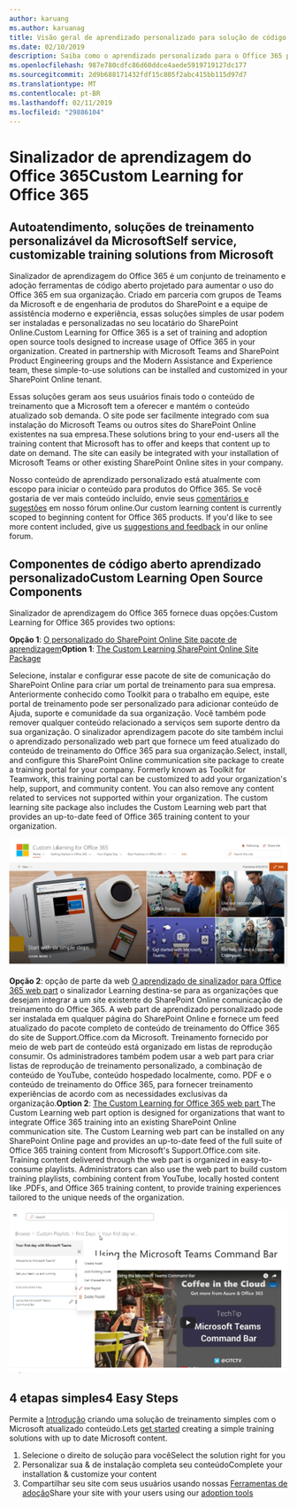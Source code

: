 ```yaml
---
author: karuang
ms.author: karuanag
title: Visão geral de aprendizado personalizado para solução de código aberto do Office 365
ms.date: 02/10/2019
description: Saiba como o aprendizado personalizado para o Office 365 pode acelerar uso e adoção do Office 365 em sua organização. Nossas soluções incluem uma web part do SharePoint Online personalizada e um site de treinamento de comunicação com SharePoint Online moderno facilmente é provisionado para seu locatário do Office 365.
ms.openlocfilehash: 987e780cdfc86d60ddce4aede5919719127dc177
ms.sourcegitcommit: 2d9b688171432fdf15c805f2abc415bb115d97d7
ms.translationtype: MT
ms.contentlocale: pt-BR
ms.lasthandoff: 02/11/2019
ms.locfileid: "29886104"
---
```

# <a name="custom-learning-for-office-365"></a><span data-ttu-id="1813e-104">Sinalizador de aprendizagem do Office 365</span><span class="sxs-lookup"><span data-stu-id="1813e-104">Custom Learning for Office 365</span></span>

## <a name="self-service-customizable-training-solutions-from-microsoft"></a><span data-ttu-id="1813e-105">Autoatendimento, soluções de treinamento personalizável da Microsoft</span><span class="sxs-lookup"><span data-stu-id="1813e-105">Self service, customizable training solutions from Microsoft</span></span>

<span data-ttu-id="1813e-p102">Sinalizador de aprendizagem do Office 365 é um conjunto de treinamento e adoção ferramentas de código aberto projetado para aumentar o uso do Office 365 em sua organização. Criado em parceria com grupos de Teams da Microsoft e de engenharia de produtos do SharePoint e a equipe de assistência moderno e experiência, essas soluções simples de usar podem ser instaladas e personalizadas no seu locatário do SharePoint Online.</span><span class="sxs-lookup"><span data-stu-id="1813e-p102">Custom Learning for Office 365 is a set of training and adoption open source tools designed to increase usage of Office 365 in your organization. Created in partnership with Microsoft Teams and SharePoint Product Engineering groups and the Modern Assistance and Experience team, these simple-to-use solutions can be installed and customized in your SharePoint Online tenant.</span></span> 

<span data-ttu-id="1813e-p103">Essas soluções geram aos seus usuários finais todo o conteúdo de treinamento que a Microsoft tem a oferecer e mantém o conteúdo atualizado sob demanda.  O site pode ser facilmente integrado com sua instalação do Microsoft Teams ou outros sites do SharePoint Online existentes na sua empresa.</span><span class="sxs-lookup"><span data-stu-id="1813e-p103">These solutions bring to your end-users all the training content that Microsoft has to offer and keeps that content up to date on demand.  The site can easily be integrated with your installation of Microsoft Teams or other existing SharePoint Online sites in your company.</span></span>

<span data-ttu-id="1813e-p104">Nosso conteúdo de aprendizado personalizado está atualmente com escopo para iniciar o conteúdo para produtos do Office 365.  Se você gostaria de ver mais conteúdo incluído, envie seus [comentários e sugestões](feedback.md) em nosso fórum online.</span><span class="sxs-lookup"><span data-stu-id="1813e-p104">Our custom learning content is currently scoped to beginning content for Office 365 products.  If you'd like to see more content included, give us [suggestions and feedback](feedback.md) in our online forum.</span></span>  

## <a name="custom-learning-open-source-components"></a><span data-ttu-id="1813e-112">Componentes de código aberto aprendizado personalizado</span><span class="sxs-lookup"><span data-stu-id="1813e-112">Custom Learning Open Source Components</span></span>

<span data-ttu-id="1813e-113">Sinalizador de aprendizagem do Office 365 fornece duas opções:</span><span class="sxs-lookup"><span data-stu-id="1813e-113">Custom Learning for Office 365 provides two options:</span></span> 

<span data-ttu-id="1813e-114">**Opção 1**: [O personalizado do SharePoint Online Site pacote de aprendizagem](installsitepackage.md)</span><span class="sxs-lookup"><span data-stu-id="1813e-114">**Option 1**: [The Custom Learning SharePoint Online Site Package](installsitepackage.md)</span></span>

<span data-ttu-id="1813e-p105">Selecione, instalar e configurar esse pacote de site de comunicação do SharePoint Online para criar um portal de treinamento para sua empresa. Anteriormente conhecido como Toolkit para o trabalho em equipe, este portal de treinamento pode ser personalizado para adicionar conteúdo de Ajuda, suporte e comunidade da sua organização. Você também pode remover qualquer conteúdo relacionado a serviços sem suporte dentro da sua organização. O sinalizador aprendizagem pacote do site também inclui o aprendizado personalizado web part que fornece um feed atualizado do conteúdo de treinamento do Office 365 para sua organização.</span><span class="sxs-lookup"><span data-stu-id="1813e-p105">Select, install, and configure this SharePoint Online communication site package to create a training portal for your company. Formerly known as Toolkit for Teamwork, this training portal can be customized to add your organization's help, support, and community content. You can also remove any content related to services not supported within your organization. The custom learning site package also includes the Custom Learning web part that provides an up-to-date feed of Office 365 training content to your organization.</span></span> 

![Sinalizador de aprendizagem para a experiência de site do Office 365](media/clo365homepage.png)

<span data-ttu-id="1813e-p106">**Opção 2**: opção de parte da web [O aprendizado de sinalizador para Office 365 web part](installwebpart.md) o sinalizador Learning destina-se para as organizações que desejam integrar a um site existente do SharePoint Online comunicação de treinamento do Office 365. A web part de aprendizado personalizado pode ser instalada em qualquer página do SharePoint Online e fornece um feed atualizado do pacote completo de conteúdo de treinamento do Office 365 do site de Support.Office.com da Microsoft. Treinamento fornecido por meio de web part de conteúdo está organizado em listas de reprodução consumir. Os administradores também podem usar a web part para criar listas de reprodução de treinamento personalizado, a combinação de conteúdo de YouTube, conteúdo hospedado localmente, como. PDF e o conteúdo de treinamento do Office 365, para fornecer treinamento experiências de acordo com as necessidades exclusivas da organização.</span><span class="sxs-lookup"><span data-stu-id="1813e-p106">**Option 2**: [The Custom Learning for Office 365 web part ](installwebpart.md) The Custom Learning web part option is designed for organizations that want to integrate Office 365 training into an existing SharePoint Online communication site. The Custom Learning web part can be installed on any SharePoint Online page and provides an up-to-date feed of the full suite of Office 365 training content from Microsoft's Support.Office.com site. Training content delivered through the web part is organized in easy-to-consume playlists. Administrators can also use the web part to build custom training playlists, combining content from YouTube, locally hosted content like .PDFs, and Office 365 training content, to provide training experiences tailored to the unique needs of the organization.</span></span>

![Sinalizador de aprendizagem para o Web Part do Office 365](media/clo365customplaylist.png)

## <a name="4-easy-steps"></a><span data-ttu-id="1813e-125">4 etapas simples</span><span class="sxs-lookup"><span data-stu-id="1813e-125">4 Easy Steps</span></span>

<span data-ttu-id="1813e-126">Permite a [Introdução](getstarted.md) criando uma solução de treinamento simples com o Microsoft atualizado conteúdo.</span><span class="sxs-lookup"><span data-stu-id="1813e-126">Lets [get started](getstarted.md) creating a simple training solutions with up to date Microsoft content.</span></span>

1. <span data-ttu-id="1813e-127">Selecione o direito de solução para você</span><span class="sxs-lookup"><span data-stu-id="1813e-127">Select the solution right for you</span></span>
2. <span data-ttu-id="1813e-128">Personalizar sua & de instalação completa seu conteúdo</span><span class="sxs-lookup"><span data-stu-id="1813e-128">Complete your installation & customize your content</span></span>
3. <span data-ttu-id="1813e-129">Compartilhar seu site com seus usuários usando nossas [Ferramentas de adoção](driveadoption.md)</span><span class="sxs-lookup"><span data-stu-id="1813e-129">Share your site with your users using our [adoption tools](driveadoption.md)</span></span>

